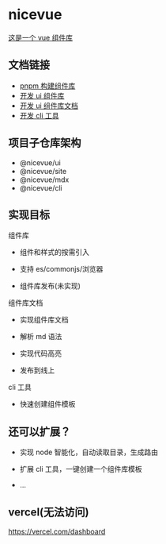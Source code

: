 # nicevue

[这是一个 vue 组件库](http://120.76.74.224/)

## 文档链接

- [pnpm 构建组件库](/note/01-pnpm.md)
- [开发 ui 组件库](/note/02-ui组件库.md)
- [开发 ui 组件库文档](/note/03-组件库文档.md)
- [开发 cli 工具](/note/04-cli工具.md)

## 项目子仓库架构

- @nicevue/ui
- @nicevue/site
- @nicevue/mdx
- @nicevue/cli

## 实现目标

组件库

- 组件和样式的按需引入

- 支持 es/commonjs/浏览器

- 组件库发布(未实现)

组件库文档

- 实现组件库文档

- 解析 md 语法

- 实现代码高亮

- 发布到线上

cli 工具

- 快速创建组件模板

## 还可以扩展？

- 实现 node 智能化，自动读取目录，生成路由

- 扩展 cli 工具，一键创建一个组件库模板

- ...

## vercel(无法访问)

https://vercel.com/dashboard
